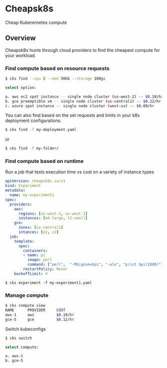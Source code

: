 # Cheapsk8s

Cheap Kuberernetes compute

## Overview

Cheapsk8s hunts through cloud providers to find the cheapest compute for your workload. 

### Find compute based on resource requests
```sh
$ cks find --cpu 2 --mem 50kb --storage 100gi

select option:

a. aws ec2 spot instance -- single node cluster (us-west-2) -- $0.10/hr
b. gce preemptible vm -- single node cluster (us-central1) -- $0.12/hr
c. azure spot instance -- single node cluster (west-us) -- $0.09/hr

```
You can also find based on the set requests and limits in your k8s deployment configurations.
```sh
$ cks find -f my-deployment.yaml
```
or
```sh
$ cks find -f my-folder/
```

### Find compute based on runtime
Run a job that tests execution time vs cost on a variety of instance types

```yaml
apiVersion: cheapsk8s.io/v1
kind: Experiment
metadata:
  name: my-experiment1
spec:
  providers:
    aws:
      regions: [us-west-2, us-west-1]
      instances: [m4-large, t2-small]
    gce:
      zones: [us-central1]
      intances: [e2, c2]
  job:
    template:
      spec:
        containers:
        - name: pi
          image: perl
          command: ["perl",  "-Mbignum=bpi", "-wle", "print bpi(2000)"]
        restartPolicy: Never
    backoffLimit: 4
```
```
$ cks experiment -f my-experiment1.yaml
```

### Manage compute
```sh
$ cks compute view
NAME      PROVIDER     COST
aws-1     aws          $0.10/hr
gce-5     gce          $0.12/hr
```
Switch kubeconfigs
```sh
$ cks switch

select compute:

a. aws-1
b. gce-5
```
